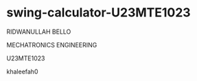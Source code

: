 # swing-calculator-U23MTE1023

RIDWANULLAH BELLO

MECHATRONICS ENGINEERING 

U23MTE1023

khaleefah0
